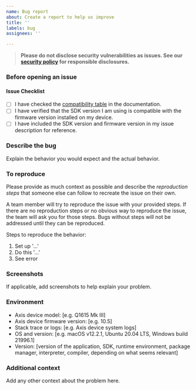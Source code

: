 ```yaml
---
name: Bug report
about: Create a report to help us improve
title: ''
labels: bug
assignees: ''

---
```


> **Please do not disclose security vulnerabilities as issues. See our [security policy](../../SECURITY.md) for responsible disclosures.**

### Before opening an issue
#### Issue Checklist

- [ ] I have checked the [compatibility table](https://axiscommunications.github.io/acap-documentation/docs/api/computer-vision-sdk-apis.html#compatibility) in the documentation.
- [ ] I have verified that the SDK version I am using is compatible with the firmware version installed on my device.
- [ ] I have included the SDK version and firmware version in my issue description for reference.

### Describe the bug

Explain the behavior you would expect and the actual behavior.

### To reproduce

Please provide as much context as possible and describe the *reproduction steps* that someone else can follow to recreate the issue on their own.

A team member will try to reproduce the issue with your provided steps. If there are no reproduction steps or no obvious way to reproduce the issue, the team will ask you for those steps. Bugs without steps will not be addressed until they can be reproduced.

Steps to reproduce the behavior:

1. Set up '...'
2. Do this '...'
3. See error

### Screenshots

If applicable, add screenshots to help explain your problem.

### Environment

- Axis device model: [e.g. Q1615 Mk III]
- Axis device firmware version: [e.g. 10.5]
- Stack trace or logs: [e.g. Axis device system logs]
- OS and version: [e.g. macOS v12.2.1, Ubuntu 20.04 LTS, Windows build 21996.1]
- Version: [version of the application, SDK, runtime environment, package manager, interpreter, compiler, depending on what seems relevant]

### Additional context

Add any other context about the problem here.
